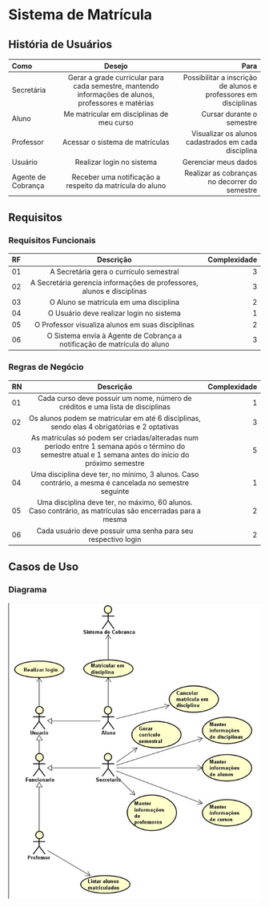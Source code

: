 # Sistema de Matrícula

## História de Usuários

| Como |  Desejo  | Para |
|:--------|:--------:|-----:|
| Secretária   | Gerar a grade curricular para cada semestre, mantendo informações de alunos, professores e matérias | Possibilitar a inscrição de alunos e professores em disciplinas |
| Aluno  |  Me matricular em disciplinas de meu curso  | Cursar durante o semestre |
| Professor | Acessar o sistema de matrículas | Visualizar os alunos cadastrados em cada disciplina |
| Usuário | Realizar login no sistema | Gerenciar meus dados |
| Agente de Cobrança | Receber uma notificação a respeito da matrícula do aluno | Realizar as cobranças no decorrer do semestre |

## Requisitos

### Requisitos Funcionais

| RF | Descrição | Complexidade |
|:-----|:---------:|-----:|
| 01   | A Secretária gera o currículo semestral | 3 |
| 02   | A Secretária gerencia informações de professores, alunos e disciplinas | 3 |
| 03   | O Aluno se matricula em uma disciplina | 2 |
| 04   | O Usuário deve realizar login no sistema | 1 |
| 05   | O Professor visualiza alunos em suas disciplinas | 2 |
| 06   | O Sistema envia à Agente de Cobrança a notificação de matrícula do aluno | 3 |

### Regras de Negócio

| RN | Descrição | Complexidade |
|:-----|:---------:|-----:|
| 01   | Cada curso deve possuir um nome, número de créditos e uma lista de disciplinas | 1 |
| 02   | Os alunos podem se matricular em até 6 disciplinas, sendo elas 4 obrigatórias e 2 optativas | 3 |
| 03   | As matrículas só podem ser criadas/alteradas num período entre 1 semana após o término do semestre atual e 1 semana antes do início do próximo semestre | 5 |
| 04   | Uma disciplina deve ter, no mínimo, 3 alunos. Caso contrário, a mesma é cancelada no semestre seguinte | 1 |
| 05   | Uma disciplina deve ter, no máximo, 60 alunos. Caso contrário, as matrículas são encerradas para a mesma | 2 |
| 06   | Cada usuário deve possuir uma senha para seu respectivo login | 2 |

## Casos de Uso

### Diagrama

![UCM](./projeto/UseCaseDiagram.png)